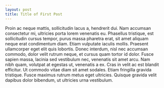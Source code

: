 ```yaml
---
layout: post
title: Title of First Post
---
```


Proin ac neque mattis, sollicitudin lacus a, hendrerit dui. Nam accumsan consectetur mi, ultricies porta lorem venenatis eu. Phasellus tristique, est sollicitudin cursus tempor, purus massa pharetra erat, sit amet aliquam neque erat condimentum diam. Etiam vulputate iaculis mollis. Praesent ullamcorper eget elit quis lobortis. Donec interdum, nisl nec accumsan commodo, dolor velit rutrum neque, et cursus quam tortor id dolor. Fusce sapien massa, lacinia sed vestibulum nec, venenatis sit amet arcu. Nam nibh quam, volutpat at egestas ut, venenatis a ex. Cras in velit ac est blandit efficitur. Ut commodo vitae diam sit amet sodales. Etiam fringilla gravida tristique. Fusce maximus rutrum metus eget ultricies. Quisque gravida velit dapibus dolor bibendum, ut ultricies urna vestibulum.

